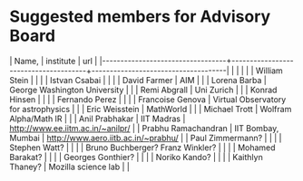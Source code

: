 # Suggested members for Advisory Board

| Name,                            | institute                            | url                                 |
|----------------------------------+--------------------------------------+-------------------------------------|
|                                  |                                      |                                     |
| William Stein                    |                                      |                                     |
| Istvan Csabai                    |                                      |                                     |
| David Farmer                     | AIM                                  |                                     |
| Lorena Barba                     | George Washington University         |                                     |
| Remi Abgrall                     | Uni Zurich                           |                                     |
| Konrad Hinsen                    |                                      |                                     |
| Fernando Perez                   |                                      |                                     |
| Francoise Genova                 | Virtual Observatory for astrophysics |                                     |
| Eric Weisstein                   | MathWorld                            |                                     |
| Michael Trott                    | Wolfram Alpha/Math IR                |                                     |
| Anil Prabhakar                   | IIT Madras                           | http://www.ee.iitm.ac.in/~anilpr/   |
| Prabhu Ramachandran              | IIT Bombay, Mumbai                   | http://www.aero.iitb.ac.in/~prabhu/ |
| Paul Zimmermann?                 |                                      |                                     |
| Stephen Watt?                    |                                      |                                     |
| Bruno Buchberger? Franz Winkler? |                                      |                                     |
| Mohamed Barakat?                 |                                      |                                     |
| Georges Gonthier?                |                                      |                                     |
| Noriko Kando?                    |                                      |                                     |
| Kaithlyn Thaney?                 | Mozilla science lab                  |                                     |
